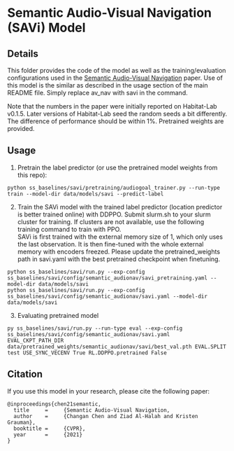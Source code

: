 # Semantic Audio-Visual Navigation (SAVi) Model

## Details 
This folder provides the code of the model as well as the training/evaluation configurations used in the 
[Semantic Audio-Visual Navigation](https://arxiv.org/pdf/2012.11583.pdf) paper.
Use of this model is the similar as described in the usage section of the main README file. 
Simply replace av_nav with savi in the command.

Note that the numbers in the paper were initially reported on Habitat-Lab v0.1.5. Later versions of Habitat-Lab 
seed the random seeds a bit differently. The difference of performance should be within 1%. 
Pretrained weights are provided.

## Usage
1. Pretrain the label predictor (or use the pretrained model weights from this repo):
```
python ss_baselines/savi/pretraining/audiogoal_trainer.py --run-type train --model-dir data/models/savi --predict-label
```
2. Train the SAVi model with the trained label predictor (location predictor is better trained online) with DDPPO.
Submit slurm.sh to your slurm cluster for training. If clusters are not available, use the following training command to train with PPO.   
SAVi is first trained with the external memory size of 1, which only uses the last observation.
It is then fine-tuned with the whole external memory with encoders freezed. Please update the pretrained_weights path in savi.yaml with the best pretrained checkpoint when finetuning.
```
python ss_baselines/savi/run.py --exp-config ss_baselines/savi/config/semantic_audionav/savi_pretraining.yaml --model-dir data/models/savi
python ss_baselines/savi/run.py --exp-config ss_baselines/savi/config/semantic_audionav/savi.yaml --model-dir data/models/savi
```
3. Evaluating pretrained model
```
py ss_baselines/savi/run.py --run-type eval --exp-config ss_baselines/savi/config/semantic_audionav/savi.yaml EVAL_CKPT_PATH_DIR data/pretrained_weights/semantic_audionav/savi/best_val.pth EVAL.SPLIT test USE_SYNC_VECENV True RL.DDPPO.pretrained False
```

## Citation
If you use this model in your research, please cite the following paper:
```
@inproceedings{chen21semantic,
  title     =     {Semantic Audio-Visual Navigation,
  author    =     {Changan Chen and Ziad Al-Halah and Kristen Grauman},
  booktitle =     {CVPR},
  year      =     {2021}
}
```